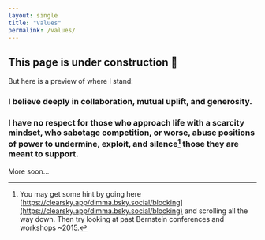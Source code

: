 ```yaml
---
layout: single
title: "Values"
permalink: /values/
---
```





## **This page is under construction** 🚧

But here is a preview of where I stand:


### I believe deeply in collaboration, mutual uplift, and generosity.

### I have  no respect  for those who approach life with a scarcity mindset, who sabotage competition, or worse, abuse positions of power to undermine, exploit, and silence[^1] those they are meant to support.

More soon...

[^1]: You may get some hint by going here [https://clearsky.app/dimma.bsky.social/blocking](https://clearsky.app/dimma.bsky.social/blocking) and scrolling all the way down. Then try looking at past Bernstein conferences and workshops ~2015.


